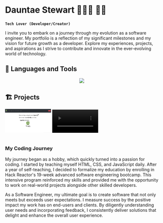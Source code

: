 # Dauntae Stewart 👨🏽‍💻 👋🏽

**`Tech Lover (Developer/Creator)`**

I invite you to embark on a journey through my evolution as a software engineer. My portfolio is a reflection of my significant milestones and my vision for future growth as a developer. Explore my experiences, projects, and aspirations as I strive to contribute and innovate in the ever-evolving world of technology.

## 🧰 Languages and Tools

<p align="center">
  <a href="https://skillicons.dev">
    <img src="https://skillicons.dev/icons?i=html,css,py,js,cpp,fastapi,react,redux,postgres,nodejs,mongodb,github,docker,django,bootstrap" />
  </a>
</p>

## 🏗️ Projects

<section>
<a href="#"><img width="30%" height="30%" src="/assets/stupifyHome.png"/></a>
<a href="#">
  <video width="30%" height="30%" controls>
    <source src="/assets/0912(2).mov" type="video/quicktime">
    Your browser does not support the video tag.
  </video>
</a>
</section>

#

  <summary><h3>My Coding Journey</h3></summary>
  <p>
  My journey began as a hobby, which quickly turned into a passion for coding. I started by teaching myself HTML, CSS, and JavaScript daily. After a year of self-teaching, I decided to formalize my education by enrolling in Hack Reactor's 19-week advanced software engineering bootcamp. This intensive program reinforced my skills and provided me with the opportunity to work on real-world projects alongside other skilled developers.

As a Software Engineer, my ultimate goal is to create software that not only meets but exceeds user expectations. I measure success by the positive impact my work has on end-users and clients. By diligently understanding user needs and incorporating feedback, I consistently deliver solutions that delight and enhance the overall user experience.

  </p>
<!--
**DauntaeS/DauntaeS** is a ✨ _special_ ✨ repository because its `README.md` (this file) appears on your GitHub profile.

Here are some ideas to get you started:

- 🔭 I’m currently working on ...
- 🌱 I’m currently learning ...
- 👯 I’m looking to collaborate on ...
- 🤔 I’m looking for help with ...
- 💬 Ask me about ...
- 📫 How to reach me: ...
- 😄 Pronouns: ...
- ⚡ Fun fact: ...
  -->
